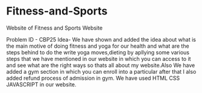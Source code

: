 # Fitness-and-Sports
Website of Fitness and Sports Website

Problem ID - CBP25
Idea- We have shown and added the idea about what is the main motive of doing fitness and yoga for our health and what are the steps behind to do the write yoga moves,dieting by apllying some various steps that we have mentioned in our website in which you can access to it and see what are the right ways so thats all about my website.Also We have added a gym section in which you can enroll into a particular after that I also added refund process of admission in gym.
We have used HTML CSS JAVASCRIPT in our website.
